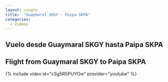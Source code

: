 ```yaml
---
layout: single
title:  "Guaymaral SKGY - Paipa SKPA"
categories:
  - Videos
---
```


## Vuelo desde Guaymaral SKGY hasta Paipa SKPA

## Flight from Guaymaral SKGY to Paipa SKPA 

{% include video id="cSg5R5PUYOw" provider="youtube" %}

<script src= "https://player.twitch.tv/js/embed/v1.js"></script>
<div id="<player div ID>"></div>
<script type="text/javascript">
  var options = {
    width: <width>,
    height: <height>,
    video: "721671099",
  };
  var player = new Twitch.Player("<player div ID>", options);
  player.setVolume(0.5);
</script>
